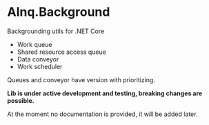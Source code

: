 # AInq.Background

Backgrounding utils for .NET Core 
- Work queue
- Shared resource access queue
- Data conveyor
- Work scheduler

Queues and conveyor have version with prioritizing.

**Lib is under active development and testing, breaking changes are possible.**

At the moment no documentation is provided, it will be added later.
